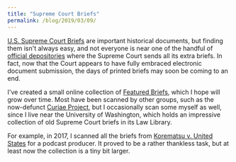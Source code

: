 ```yaml
---
title: "Supreme Court Briefs"
permalink: /blog/2019/03/09/
---
```


[U.S. Supreme Court Briefs](/briefs/) are important historical documents, but finding them
isn't always easy, and not everyone is near one of the handful of
[official depositories](https://www.supremecourt.gov/meritsbriefs/briefsource.aspx) where the
Supreme Court sends all its extra briefs.  In fact, now that the Court appears to have fully
embraced electronic document submission, the days of printed briefs may soon be coming to an end.

I've created a small online collection of [Featured Briefs](/briefs/featured/), which I hope
will grow over time.  Most have been scanned by other groups, such as the now-defunct
[Curiae Project](https://web.archive.org/web/20081020193042/http://curiae.law.yale.edu/),
but I occasionally scan some myself as well, since I live near the University of Washington,
which holds an impressive collection of old Supreme Court briefs in its Law Library.

For example, in 2017, I scanned all the briefs from [Korematsu v. United States](/briefs/featured/korematsu-v-united-states)
for a podcast producer.  It proved to be a rather thankless task, but at least now the collection is a tiny bit larger.
